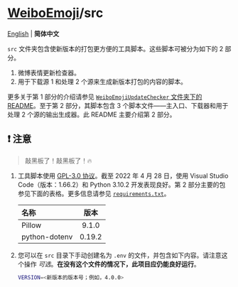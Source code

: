 # [WeiboEmoji](../../..)/src

[English](./README.md) | **简体中文**

`src` 文件夹包含使新版本的打包更方便的工具脚本。这些脚本可被分为如下的 2 部分。

1. 微博表情更新检查器。
2. 用于下载源 1 和处理 2 个源来生成新版本打包的内容的脚本。

更多关于第 1 部分的介绍请参见 [`WeiboEmojiUpdateChecker` 文件夹下的 README](./WeiboEmojiUpdateChecker/README_zhCN.md)。至于第 2 部分，其脚本包含 3 个脚本文件——主入口、下载器和用于处理 2 个源的输出生成器。此 README 主要介绍第 2 部分。

## ❗ 注意

> 敲黑板了！敲黑板了！🔥

1. 工具脚本使用 [GPL-3.0 协议](../LICENSE)。截至 2022 年 4 月 28 日，使用 Visual Studio Code（版本：1.66.2）和 Python 3.10.2 开发表现良好。第 2 部分主要的包参见下面的表格。更多信息请参见 [`requirements.txt`](./requirements.txt)。

   | 名称          |  版本  |
   | :------------ | :----: |
   | Pillow        | 9.1.0  |
   | python-dotenv | 0.19.2 |

2. 您可以在 `src` 目录下手动创建名为 `.env` 的文件，并包含如下内容。请注意这个操作 _可选_。**在没有这个文件的情况下，此项目应仍能良好运行**。

   ```sh
   VERSION=<新版本的版本号；例如，4.0.0>
   ```
